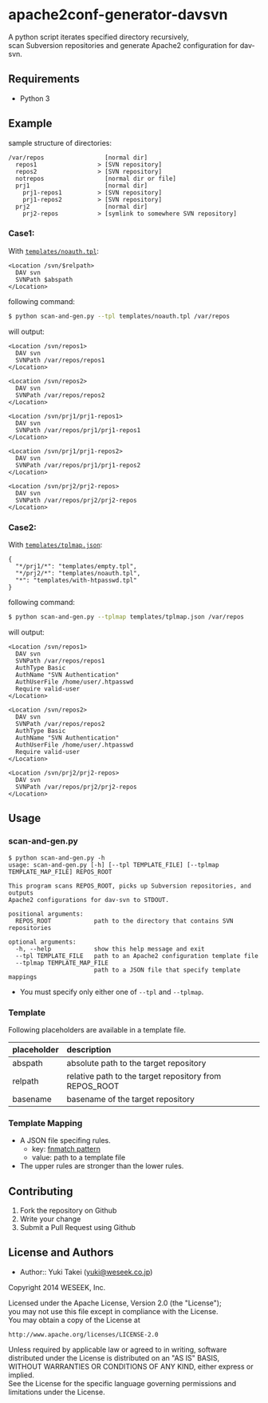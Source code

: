 apache2conf-generator-davsvn
=============================

A python script iterates specified directory recursively,  
scan Subversion repositories and generate Apache2 configuration for dav-svn.

Requirements
------------

* Python 3


Example
-------

sample structure of directories:

```
/var/repos                 [normal dir]
  repos1                 > [SVN repository]
  repos2                 > [SVN repository]
  notrepos                 [normal dir or file]
  prj1                     [normal dir]
    prj1-repos1          > [SVN repository]
    prj1-repos2          > [SVN repository]
  prj2                     [normal dir]
    prj2-repos           > [symlink to somewhere SVN repository]
```

### Case1:

With [`templates/noauth.tpl`](https://github.com/weseek/apache2conf-generator-davsvn/blob/master/templates/noauth.tpl):

```
<Location /svn/$relpath>
  DAV svn
  SVNPath $abspath
</Location>
```

following command:

```bash
$ python scan-and-gen.py --tpl templates/noauth.tpl /var/repos
```

will output:

```
<Location /svn/repos1>
  DAV svn
  SVNPath /var/repos/repos1
</Location>

<Location /svn/repos2>
  DAV svn
  SVNPath /var/repos/repos2
</Location>

<Location /svn/prj1/prj1-repos1>
  DAV svn
  SVNPath /var/repos/prj1/prj1-repos1
</Location>

<Location /svn/prj1/prj1-repos2>
  DAV svn
  SVNPath /var/repos/prj1/prj1-repos2
</Location>

<Location /svn/prj2/prj2-repos>
  DAV svn
  SVNPath /var/repos/prj2/prj2-repos
</Location>
```

### Case2:

With [`templates/tplmap.json`](https://github.com/weseek/apache2conf-generator-davsvn/blob/master/templates/tplmap.json):

```
{
  "*/prj1/*": "templates/empty.tpl",
  "*/prj2/*": "templates/noauth.tpl",
  "*": "templates/with-htpasswd.tpl"
}
```

following command:

```bash
$ python scan-and-gen.py --tplmap templates/tplmap.json /var/repos
```

will output:

```
<Location /svn/repos1>
  DAV svn
  SVNPath /var/repos/repos1
  AuthType Basic
  AuthName "SVN Authentication"
  AuthUserFile /home/user/.htpasswd
  Require valid-user
</Location>

<Location /svn/repos2>
  DAV svn
  SVNPath /var/repos/repos2
  AuthType Basic
  AuthName "SVN Authentication"
  AuthUserFile /home/user/.htpasswd
  Require valid-user
</Location>

<Location /svn/prj2/prj2-repos>
  DAV svn
  SVNPath /var/repos/prj2/prj2-repos
</Location>

```


Usage
-------

### scan-and-gen.py

```
$ python scan-and-gen.py -h
usage: scan-and-gen.py [-h] [--tpl TEMPLATE_FILE] [--tplmap TEMPLATE_MAP_FILE] REPOS_ROOT

This program scans REPOS_ROOT, picks up Subversion repositories, and outputs
Apache2 configurations for dav-svn to STDOUT.

positional arguments:
  REPOS_ROOT            path to the directory that contains SVN repositories

optional arguments:
  -h, --help            show this help message and exit
  --tpl TEMPLATE_FILE   path to an Apache2 configuration template file
  --tplmap TEMPLATE_MAP_FILE
                        path to a JSON file that specify template mappings
```

* You must specify only either one of `--tpl` and `--tplmap`.

### Template

Following placeholders are available in a template file.

placeholder | description
:-----------|:-----------
abspath     | absolute path to the target repository
relpath     | relative path to the target repository from REPOS_ROOT
basename    | basename of the target repository

### Template Mapping

* A JSON file specifing rules.
  * key: [fnmatch pattern](https://docs.python.org/3.4/library/fnmatch.html)
  * value: path to a template file
* The upper rules are stronger than the lower rules.

Contributing
------------

1. Fork the repository on Github
1. Write your change
1. Submit a Pull Request using Github


License and Authors
-------------------
- Author:: Yuki Takei (<yuki@weseek.co.jp>)

Copyright 2014 WESEEK, Inc.

Licensed under the Apache License, Version 2.0 (the "License");  
you may not use this file except in compliance with the License.  
You may obtain a copy of the License at

    http://www.apache.org/licenses/LICENSE-2.0

Unless required by applicable law or agreed to in writing, software  
distributed under the License is distributed on an "AS IS" BASIS,  
WITHOUT WARRANTIES OR CONDITIONS OF ANY KIND, either express or implied.  
See the License for the specific language governing permissions and  
limitations under the License.
